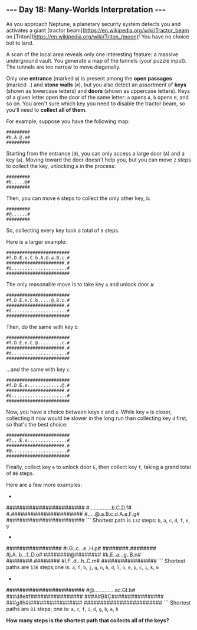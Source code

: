 ## --- Day 18: Many-Worlds Interpretation ---
As you approach Neptune, a planetary security system detects you and activates a giant [tractor beam](https://en.wikipedia.org/wiki/Tractor_beam on [Triton](https://en.wikipedia.org/wiki/Triton_(moon)! You have no choice but to land.
 
A scan of the local area reveals only one interesting feature: a massive underground vault. You generate a map of the tunnels (your puzzle input). The tunnels are too narrow to move diagonally.
 
Only one **entrance** (marked `@`) is present among the **open passages** (marked `.`) and **stone walls** (`#`), but you also detect an assortment of **keys** (shown as lowercase letters) and **doors** (shown as uppercase letters). Keys of a given letter open the door of the same letter: `a` opens `A`, `b` opens `B`, and so on. You aren't sure which key you need to disable the tractor beam, so you'll need to **collect all of them**.
 
For example, suppose you have the following map:
 
```
#########
#b.A.@.a#
#########
```
 
Starting from the entrance (`@`), you can only access a large door (`A`) and a key (`a`). Moving toward the door doesn't help you, but you can move `2` steps to collect the key, unlocking `A` in the process:
 
```
#########
#b.....@#
#########
```
 
Then, you can move `6` steps to collect the only other key, `b`:
 
```
#########
#@......#
#########
```
 
So, collecting every key took a total of `8` steps.
 
Here is a larger example:
 
```
########################
#f.D.E.e.C.b.A.@.a.B.c.#
######################.#
#d.....................#
########################
```
 
The only reasonable move is to take key `a` and unlock door `A`:
 
```
########################
#f.D.E.e.C.b.....@.B.c.#
######################.#
#d.....................#
########################
```
 
Then, do the same with key `b`:
 
```
########################
#f.D.E.e.C.@.........c.#
######################.#
#d.....................#
########################
```
 
...and the same with key `c`:
 
```
########################
#f.D.E.e.............@.#
######################.#
#d.....................#
########################
```
 
Now, you have a choice between keys `d` and `e`. While key `e` is closer, collecting it now would be slower in the long run than collecting key `d` first, so that's the best choice:
 
```
########################
#f...E.e...............#
######################.#
#@.....................#
########################
```
 
Finally, collect key `e` to unlock door `E`, then collect key `f`, taking a grand total of `86` steps.
 
Here are a few more examples:
 
- ```
########################
#...............b.C.D.f#
#.######################
#.....@.a.B.c.d.A.e.F.g#
########################
``` Shortest path is `132` steps: `b`, `a`, `c`, `d`, `f`, `e`, `g`
- ```
#################
#i.G..c...e..H.p#
########.########
#j.A..b...f..D.o#
########@########
#k.E..a...g..B.n#
########.########
#l.F..d...h..C.m#
#################
``` Shortest paths are `136` steps;one is: `a`, `f`, `b`, `j`, `g`, `n`, `h`, `d`, `l`, `o`, `e`, `p`, `c`, `i`, `k`, `m`
- ```
########################
#@..............ac.GI.b#
###d#e#f################
###A#B#C################
###g#h#i################
########################
``` Shortest paths are `81` steps; one is: `a`, `c`, `f`, `i`, `d`, `g`, `b`, `e`, `h`
 
**How many steps is the shortest path that collects all of the keys?**
 